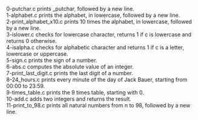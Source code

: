 0-putchar.c prints _putchar, followed by a new line.  
1-alphabet.c prints the alphabet, in lowercase, followed by a new line.  
2-print_alphabet_x10.c prints 10 times the alphabet, in lowercase, followed by a new line.  
3-islower.c checks for lowercase character, returns 1 if c is lowercase and returns 0 otherwise.  
4-isalpha.c checks for alphabetic character and returns 1 if c is a letter, lowercase or uppercase.  
5-sign.c prints the sign of a number.  
6-abs.c computes the absolute value of an integer.  
7-print_last_digit.c prints the last digit of a number.  
8-24_hours.c prints every minute of the day of Jack Bauer, starting from 00:00 to 23:59.  
9-times_table.c prints the 9 times table, starting with 0.  
10-add.c adds two integers and returns the result.  
11-print_to_98.c prints all natural numbers from n to 98, followed by a new line.  

